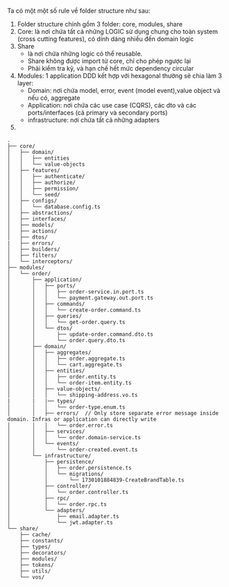 Ta có một một số rule về folder structure như sau:

1. Folder structure chính gồm 3 folder: core, modules, share
2. Core: là nơi chứa tất cả những LOGIC sử dụng chung cho toàn system (cross cutting features), có dính dáng nhiều đến domain logic
3. Share
    - là nơi chứa những logic có thể reusable.
    - Share không được import từ core, chỉ cho phép ngược lại
    - Phải kiểm tra kỹ, và hạn chế hết mức dependency circular
4. Modules: 1 application DDD kết hợp với hexagonal thường sẽ chia làm 3 layer:
    - Domain: nơi chứa model, error, event (model event),value object và nếu có, aggregate
    - Application: nơi chứa các use case (CQRS), các dto và các ports/interfaces (cả primary và secondary ports)
    - infrastructure: nơi chứa tất cả những adapters
5.

```text
.
├── core/
│   ├── domain/
│   │   ├── entities
│   │   └── value-objects
│   ├── features/
│   │   ├── authenticate/
│   │   ├── authorize/
│   │   ├── permission/
│   │   └── seed/
│   ├── configs/
│   │   └── database.config.ts
│   ├── abstractions/
│   ├── interfaces/
│   ├── models/
│   ├── actions/
│   ├── dtos/
|   ├── errors/
│   ├── builders/
│   ├── filters/
│   └── interceptors/
├── modules/
│   └── order/
│       ├── application/
│       │   ├── ports/
│       │   │   ├── order-service.in.port.ts
│       │   │   └── payment.gateway.out.port.ts
│       │   ├── commands/
│       │   │   └── create-order.command.ts
│       │   ├── queries/
│       │   │   └── get-order.query.ts
│       │   └── dtos/
│       │       ├── update-order.command.dto.ts
│       │       └── order.query.dto.ts
│       ├── domain/
│       │   ├── aggregates/
│       │   │   ├── order.aggregate.ts
│       │   │   └── cart.aggregate.ts
│       │   ├── entities/
│       │   │   ├── order.entity.ts
│       │   │   └── order-item.entity.ts
│       │   ├── value-objects/
│       │   │   └── shipping-address.vo.ts
|       |   |── types/
│       │   │   └── order-type.enum.ts
│       │   ├── errors/  // Only store separate error message inside domain. Infras or application can directly write
│       │   │   └── order.error.ts
│       │   ├── services/
│       │   │   └── order.domain-service.ts
│       │   └── events/
│       │       └── order-created.event.ts
│       └── infrastructure/
│           ├── persistence/
│           │   ├── order.persistence.ts
│           │   └── migrations/
│           │       └── 1730101884839-CreateBrandTable.ts
│           ├── controller/
│           │   └── order.controller.ts
│           ├── rpc/
│           │   └── order.rpc.ts
│           └── adapters/
│               ├── email.adapter.ts
│               └── jwt.adapter.ts
└── share/
    ├── cache/
    ├── constants/
    ├── types/
    ├── decorators/
    ├── modules/
    ├── tokens/
    ├── utils/
    └── vos/
```
